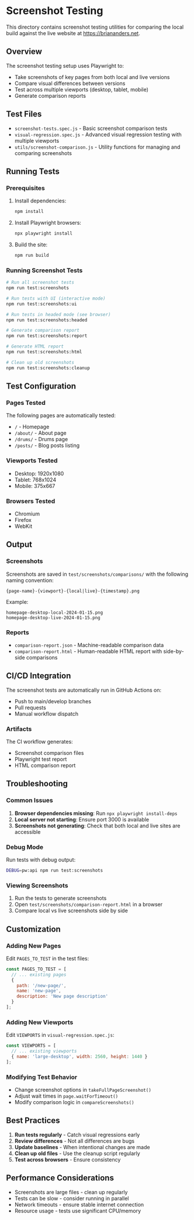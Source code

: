 # Screenshot Testing

This directory contains screenshot testing utilities for comparing the local build against the live website at https://briananders.net.

## Overview

The screenshot testing setup uses Playwright to:
- Take screenshots of key pages from both local and live versions
- Compare visual differences between versions
- Test across multiple viewports (desktop, tablet, mobile)
- Generate comparison reports

## Test Files

- `screenshot-tests.spec.js` - Basic screenshot comparison tests
- `visual-regression.spec.js` - Advanced visual regression testing with multiple viewports
- `utils/screenshot-comparison.js` - Utility functions for managing and comparing screenshots

## Running Tests

### Prerequisites

1. Install dependencies:
   ```bash
   npm install
   ```

2. Install Playwright browsers:
   ```bash
   npx playwright install
   ```

3. Build the site:
   ```bash
   npm run build
   ```

### Running Screenshot Tests

```bash
# Run all screenshot tests
npm run test:screenshots

# Run tests with UI (interactive mode)
npm run test:screenshots:ui

# Run tests in headed mode (see browser)
npm run test:screenshots:headed

# Generate comparison report
npm run test:screenshots:report

# Generate HTML report
npm run test:screenshots:html

# Clean up old screenshots
npm run test:screenshots:cleanup
```

## Test Configuration

### Pages Tested

The following pages are automatically tested:
- `/` - Homepage
- `/about/` - About page
- `/drums/` - Drums page
- `/posts/` - Blog posts listing

### Viewports Tested

- Desktop: 1920x1080
- Tablet: 768x1024
- Mobile: 375x667

### Browsers Tested

- Chromium
- Firefox
- WebKit

## Output

### Screenshots

Screenshots are saved in `test/screenshots/comparisons/` with the following naming convention:
```
{page-name}-{viewport}-{local|live}-{timestamp}.png
```

Example:
```
homepage-desktop-local-2024-01-15.png
homepage-desktop-live-2024-01-15.png
```

### Reports

- `comparison-report.json` - Machine-readable comparison data
- `comparison-report.html` - Human-readable HTML report with side-by-side comparisons

## CI/CD Integration

The screenshot tests are automatically run in GitHub Actions on:
- Push to main/develop branches
- Pull requests
- Manual workflow dispatch

### Artifacts

The CI workflow generates:
- Screenshot comparison files
- Playwright test report
- HTML comparison report

## Troubleshooting

### Common Issues

1. **Browser dependencies missing**: Run `npx playwright install-deps`
2. **Local server not starting**: Ensure port 3000 is available
3. **Screenshots not generating**: Check that both local and live sites are accessible

### Debug Mode

Run tests with debug output:
```bash
DEBUG=pw:api npm run test:screenshots
```

### Viewing Screenshots

1. Run the tests to generate screenshots
2. Open `test/screenshots/comparison-report.html` in a browser
3. Compare local vs live screenshots side by side

## Customization

### Adding New Pages

Edit `PAGES_TO_TEST` in the test files:

```javascript
const PAGES_TO_TEST = [
  // ... existing pages
  {
    path: '/new-page/',
    name: 'new-page',
    description: 'New page description'
  }
];
```

### Adding New Viewports

Edit `VIEWPORTS` in `visual-regression.spec.js`:

```javascript
const VIEWPORTS = [
  // ... existing viewports
  { name: 'large-desktop', width: 2560, height: 1440 }
];
```

### Modifying Test Behavior

- Change screenshot options in `takeFullPageScreenshot()`
- Adjust wait times in `page.waitForTimeout()`
- Modify comparison logic in `compareScreenshots()`

## Best Practices

1. **Run tests regularly** - Catch visual regressions early
2. **Review differences** - Not all differences are bugs
3. **Update baselines** - When intentional changes are made
4. **Clean up old files** - Use the cleanup script regularly
5. **Test across browsers** - Ensure consistency

## Performance Considerations

- Screenshots are large files - clean up regularly
- Tests can be slow - consider running in parallel
- Network timeouts - ensure stable internet connection
- Resource usage - tests use significant CPU/memory